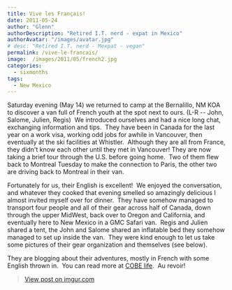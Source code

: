 ```yaml
---
title: Vive les Français!
date: 2011-05-24
author: "Glenn"
authorDescription: "Retired I.T. nerd - expat in Mexico"
authorAvatar: "/images/avatar.jpg"
# desc: "Retired I.T. nerd - Mexpat - vegan"
permalink: /vive-le-francais/
image:  /images/2011/05/french2.jpg
categories:
  - sixmonths
tags:
  - New Mexico
---
```

Saturday evening (May 14) we returned to camp at the Bernalillo, NM KOA to discover a van full of French youth at the spot next to ours. (L-R -- John, Salome, Julien, Regis)  We introduced ourselves and had a nice long chat, exchanging information and tips.  They have been in Canada for the last year on a work visa, working odd jobs for awhile in Vancouver, then eventually at the ski facilities at Whistler.  Although they are all from France, they didn't know each other until they met in Vancouver! They are now taking a brief tour through the U.S. before going home.  Two of them flew back to Montreal Tuesday to make the connection to Paris, the other two are driving back to Montreal in their van.

Fortunately for us, their English is excellent!  We enjoyed the conversation, and whatever they cooked that evening smelled so amazingly delicious I almost invited myself over for dinner.  They have somehow managed to transport four people and all of their gear across half of Canada, down through the upper MidWest, back over to Oregon and California, and eventually here to New Mexico in a GMC Safari van.  Regis and Julien shared a tent, the John and Salome shared an inflatable bed they somehow managed to set up inside the van.  They were kind enough to let us take some pictures of their gear organization and themselves (see below).

They are blogging about their adventures, mostly in French with some English thrown in.  You can read more at <a title="COBElife's Great Adventure" href="https://www.travelpod.com/travel-blog/cobelife/1/tpod.html" target="_blank">COBE life</a>.  Au revoir!

<blockquote class="imgur-embed-pub" lang="en" data-id="a/SoYcO"><a href="//imgur.com/a/SoYcO">View post on imgur.com</a></blockquote><script async src="//s.imgur.com/min/embed.js" charset="utf-8"></script>